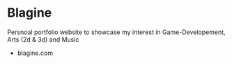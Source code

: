 # Blagine
Persnoal portfolio website to showcase my interest in Game-Developement, Arts (2d & 3d) and Music

- blagine.com
